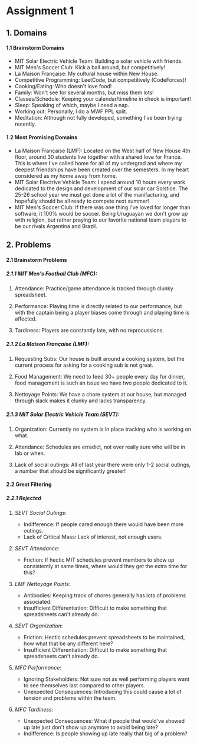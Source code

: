 # Assignment 1
## 1. Domains
#### 1.1 Brainstorm Domains
- MIT Solar Electric Vehicle Team: Building a solar vehicle with friends.
- MIT Men's Soccer Club: Kick a ball around, but competitively!
- La Maison Française: My cultural house within New House.
- Competitive Programming: LeetCode, but competitively (CodeForces)!
- Cooking/Eating: Who doesn't love food!
- Family: Won't see for several months, but miss them lots!
- Classes/Schedule: Keeping your calendar/timeline in check is important!
- Sleep: Speaking of which, maybe I need a nap.
- Working out: Personally, I do a MWF PPL split.
- Meditation: Although not fully developed, something I've been trying recently.

#### 1.2 Most Promising Domains
- La Maison Française (LMF): Located on the West half of New House 4th floor, around 30 students live together with a shared love for France. This is where I've called home for all of my undergrad and where my deepest friendships have been created over the semesters. In my heart considered as my home away from home.
- MIT Solar Electrive Vehicle Team: I spend around 10 hours every work dedicated to the design and development of our solar car Solstice. The 25-26 school year we must get done a lot of the manifacturing, and hopefully should be all ready to compete next summer!
- MIT Men's Soccer Club: If there was one thing I've loved for longer than software, it 100% would be soccer. Being Uruguayan we don't grow up with religion, but rather praying to our favorite national team players to be our rivals Argentina and Brazil.

## 2. Problems

#### 2.1 Brainstorm Problems

##### 2.1.1 MIT Men's Football Club (MFC):

1. Attendance: Practice/game attendance is tracked through clunky spreadsheet.

2. Performance: Playing time is directly related to our performance, but with the captain being a player biases come through and playing time is affected.

3. Tardiness: Players are constantly late, with no reprocussions.

##### 2.1.2 La Maison Française (LMF):

1. Requesting Subs: Our house is built around a cooking system, but the current process for asking for a cooking sub is not great.

2. Food Management: We need to feed 30+ people every day for dinner, food management is such an issue we have two people dedicated to it.

3. Nettoyage Points: We have a chore system at our house, but managed through slack makes it clunky and lacks transparency.


##### 2.1.3 MIT Solar Electric Vehicle Team (SEVT):

1. Organization: Currently no system is in place tracking who is working on what.

2. Attendance: Schedules are erradict, not ever really sure who will be in lab or when.

3. Lack of social outings: All of last year there were only 1-2 social outings, a number that should be significantly greater!


#### 2.2 Great Filtering


##### 2.2.1 Rejected

1. *SEVT Social Outings*:
    - Indifference: If people cared enough there would have been more outings.
    - Lack of Critical Mass: Lack of interest, not enough users.

2. *SEVT Attendance*:
    - Friction: If hectic MIT schedules prevent members to show up consistently at same times, where would they get the extra time for this?

3. *LMF Nettoyage Points*:
    - Antibodies: Keeping track of chores generally has lots of problems associated.
    - Insufficient Differentiation: Difficult to make something that spreadsheets can't already do.

4. *SEVT Organization*:
    - Friction: Hectic schedules prevent spreadsheets to be maintained, how what that be any different here?
    - Insufficient Differentiation: Difficult to make something that spreadsheets can't already do.

5. *MFC Performance*:
    - Ignoring Stakeholders: Not sure not as well performing players want to see themselves last compared to other players.
    - Unexpected Consequences: Introducing this could cause a lot of tension and problems within the team.

6. *MFC Tardiness*:
    - Unexpected Consequences: What if people that would've showed up late just don't show up anymore to avoid being late?
    - Indifference: Is people showing up late really that big of a problem?









